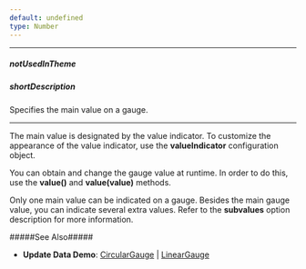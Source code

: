```yaml
---
default: undefined
type: Number
---
```

---
##### notUsedInTheme

##### shortDescription
Specifies the main value on a gauge.

---
The main value is designated by the value indicator. To customize the appearance of the value indicator, use the **valueIndicator** configuration object.

You can obtain and change the gauge value at runtime. In order to do this, use the **value()** and **value(value)** methods.

Only one main value can be indicated on a gauge. Besides the main gauge value, you can indicate several extra values. Refer to the **subvalues** option description for more information.

#####See Also#####
- **Update Data Demo**: [CircularGauge](https://js.devexpress.com/Demos/WidgetsGallery/Demo/Gauges/UpdateCircularGaugeDataAtRuntime/jQuery/Light) | [LinearGauge](https://js.devexpress.com/Demos/WidgetsGallery/Demo/Gauges/UpdateLinearGaugeDataAtRuntime/jQuery/Light)